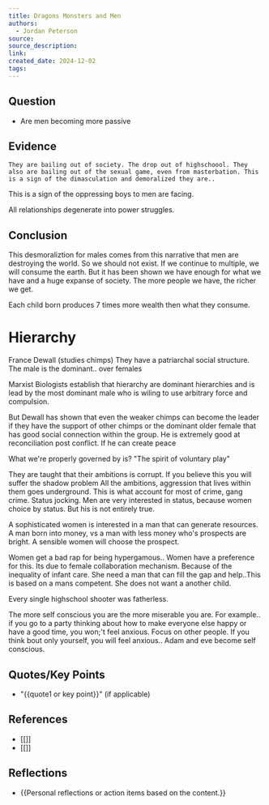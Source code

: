 ```yaml
---
title: Dragons Monsters and Men
authors:
  - Jordan Peterson
source: 
source_description: 
link: 
created_date: 2024-12-02
tags:
---
```


## Question 
- Are men becoming more passive

## Evidence 
	They are bailing out of society. The drop out of highschoool. They also are bailing out of the sexual game, even from masterbation. This is a sign of the dimasculation and demoralized they are..

This is a sign of the oppressing boys to men are facing. 


All relationships degenerate into power struggles. 
## Conclusion

This desmoraliztion for males comes from this narrative that men are destroying the world. So we should not exist. If we continue to multiple, we will consume the earth. But it has been shown we have enough for what we have and a huge expanse of society. The more people we have, the richer we get. 

Each child born produces 7 times more wealth then what they consume. 


# Hierarchy

France Dewall (studies chimps)
They have a patriarchal social structure. The male is the dominant.. over females

Marxist Biologists establish that hierarchy are dominant hierarchies and is lead by the most dominant male who is wiling to use arbitrary force and compulsion.


But Dewall has shown that even the weaker chimps can become the leader if they have the support of other chimps or the dominant older female that has good social connection within the group. He is extremely good at reconciliation post conflict. If he can create peace 

What we're properly governed by is?
"The spirit of voluntary play"

They are taught that their ambitions is corrupt. If you believe this you will suffer the shadow problem All the ambitions, aggression that lives within them goes underground. This is what account for most of crime, gang crime. Status jocking. Men are very interested in status, because women choice by status. But his is not entirely true.

A sophisticated women is interested in a man that can generate resources. A man born into money, vs a man with less money who's prospects are bright. A sensible women will choose the prospect. 

Women get a bad rap for being hypergamous.. Women have a preference for this. Its due to female collaboration mechanism. Because of the inequality of infant care. She need a man that can fill the gap and help..This is based on a mans competent. She does not want a another child. 


Every single highschool shooter was fatherless. 

The more self conscious you are the more miserable you are. For example.. if you go to a party thinking about how to make everyone else happy or have a good time, you won;'t feel anxious. Focus on other people. If you think bout only yourself, you will feel anxious.. 
Adam and eve become self conscious. 


## Quotes/Key Points 
- "{{quote1 or key point}}" (if applicable) 

## References 
- [[]] 
- [[]] 

## Reflections 
- {{Personal reflections or action items based on the content.}}